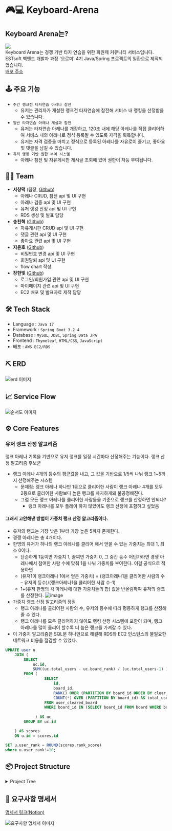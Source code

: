 # 🎮💻 Keyboard-Arena
## Keyboard Arena는? <br>
<img src="https://github.com/Garodden/keyboard-arena/assets/82032418/9cc76a2e-ac2b-4f95-a77d-7bbd2c8ddcf3"><br>
Keyboard Arena는 경쟁 기반 타자 연습을 위한 회원제 커뮤니티 서비스입니다.<br>
ESTsoft 백엔드 개발자 과정 '오르미' 4기 Java/Spring 프로젝트의 일환으로 제작되었습니다.<br>
[배포 주소](http://3.36.79.208:8082/)

## 🕹 주요 기능
- `주간 랭크전 타자연습 아레나 참전 `
  - 유저는 관리자가 개설한 랭크전 타자연습에 참전해 서비스 내 랭킹을 산정받을 수 있습니다. 
- `일반 타자연습 아레나 개설과 참전`
  - 유저는 타자연습 아레나를 개장하고, 120초 내에 해당 아레나를 직접 클리어하여 서비스 내의 아레나로 정식 등록될 수 있도록 자격을 획득합니다.
  - 유저는 자격 검증을 마치고 정식으로 등록된 아레나를 자유로이 즐기고, 좋아요 및 댓글을 남길 수 있습니다. 
- `유저 랭킹 기반 권한 부여 시스템`
    - 아레나 참전 및 자유게시판 게시글 조회에 있어 권한이 차등 부여됩니다.
 
## 🤼‍♂️ Team
- **서창덕** (팀장, [Github](https://github.com/Garodden))
  - 아레나 CRUD, 참전 api 및 UI 구현
  - 아레나 검증 api 및 UI 구현
  - 유저 랭킹 산정 api 및 UI 구현
  - RDS 생성 및 발표 담당
- **송찬혁** ([Github](https://github.com/songchanyok))
  - 자유게시판 CRUD api 및 UI 구현
  - 댓글 관련 api 및 UI 구현
  - 좋아요 관련 api 및 UI 구현
- **지윤호** ([Github](https://github.com/UUUUUKnow))
  - 비밀번호 변경 api 및 UI 구현
  - 회원탈퇴 api 및 UI 구현
  - flow chart 작성
- **장한빛** ([Github](https://github.com/biiit4894))
  - 로그인/회원가입 관련 api 및 UI 구현
  - 마이페이지 관련 api 및 UI 구현
  - EC2 배포 및 발표자료 제작 담당
 
## 🛠 Tech Stack
- Language : `Java 17`
- Framework : `Spring Boot 3.2.4`
- Database : `MySQL`, `JDBC`, `Spring Data JPA`
- Frontend : `Thymeleaf`, `HTML/CSS`, `JavaScript`
- 배포 : `AWS EC2/RDS`

## ⛏ ERD
<img alt="erd 이미지" src="https://github.com/Garodden/keyboard-arena/assets/82032418/c5abc898-2dbf-4495-8292-ff1500efe5cd">

## 📈 Service Flow
<img alt="순서도 이미지" src="https://github.com/Garodden/keyboard-arena/assets/155498542/a8fcf414-5030-4a23-9bbf-70a63ce619dc">

## ⚙️ Core Features
### 유저 랭크 산정 알고리즘
랭크 아레나 기록을 기반으로 유저 랭크를 일정 시간마다 산정해주는 기능이다.
랭크 산정 알고리즘 후보군
- 랭크 아레나 4개의 등수의 평균값을 내고, 그 값을 기반으로 1/5씩 나눠 랭크 1~5까지 산정해주는 시스템
  - 문제점: 랭크 아레나 하나만 1등으로 클리어한 사람이 랭크 아레나 4개를 모두 2등으로 클리어한 사람보다 높은 랭크를 차지하게돼 불공정해진다.
  - 그럼 모든 랭크 아레나를 클리어한 사람들을 기준으로 랭크를 산정하면 안되나?
      - 랭크 아레나를 모두 플레이 하지 않았어도 랭크 산정에 포함하고 싶었음
#### 그래서 고안해낸 방법이 가중치 랭크 산정 알고리즘이다.
- 유저의 랭크는 가장 낮은 1부터 가장 높은 5까지 존재한다.
- 경쟁 아레나는 총 4개이다.
- 한명의 유저가 하나의 랭크 아레나를 클리어 해서 얻을 수 있는 가중치는 최대 1, 최소 0이다.
  - 단순하게 1등이면 가중치 1, 꼴찌면 가중치 0, 그 중간 등수 어딘가라면 경쟁 아레나에서 참여한 사람 수에 맞춰 1을 나눠 가중치를 부여한다. 이걸 공식으로 적용하면
  - (유저1이 랭크아레나 1에서 얻은 가중치) = (랭크아레나1을 클리어한 사람의 수 – 유저의 등수)/(랭크아레나1을 클리어한 사람 수-1)
  - 1+(유저 한명의 각 아레나에 대한 가중치들의 합) 값을 반올림하여 유저의 랭크를 산정한다.
 ![image](https://github.com/Garodden/keyboard-arena/assets/44630705/d828695a-b58f-43ad-b1f0-8f1dbdb0f616)
- 가중치 랭크 산정 알고리즘의 장점
  - 랭크 아레나를 클리어한 사람의 수, 유저의 등수에 따라 평등하게 랭크를 산정해줄 수 있다.
  - 랭크 아레나를 모두 클리어하지 않아도 랭킹 산정 시스템에 포함이 되며, 랭크 아레나를 많이 클리어 할수록 더 높은 랭크를 가져갈 수 있다.
- 이 가중치 알고리즘은 SQL문 하나만으로 해결해 RDS와 EC2 인스턴스의 불필요한 네트워크 비용을 절감할 수 있었다.
```SQL
UPDATE user u
    JOIN (
        SELECT
            uc.id,
            SUM((uc.total_users - uc.board_rank) / (uc.total_users-1) )+1 AS rank_score
        FROM (
                 SELECT
                     id,
                     board_id,
                     RANK() OVER (PARTITION BY board_id ORDER BY clear_time Asc) AS board_rank,
                     COUNT(*) OVER (PARTITION BY board_id) AS total_users
                 FROM user_cleared_board
                 WHERE board_id IN (SELECT board_id FROM board WHERE board_type = 2)
                 
             ) AS uc
        GROUP BY uc.id

    ) AS scores
    ON u.id = scores.id

SET u.user_rank = ROUND(scores.rank_score)
where u.user_rank!=10;
```
## 📦 Project Structure
<details>
  <summary>Project Tree</summary>
  <pre>
 src
  └─ main
     ├─ java
     │  └─ com
     │     └─ example
     │        └─ KeyboardArenaProject
     │           ├─ KeyboardArenaApplication.java
     │           ├─ config
     │           │  ├─ InterceptorConfiguration.java
     │           │  ├─ LogoutListener.java
     │           │  ├─ SchedulerConfig.java
     │           │  ├─ SwaggerConfig.java
     │           │  └─ WebSecurityConfig.java
     │           ├─ controller
     │           │  ├─ AOPAspect.java
     │           │  ├─ GlobalExceptionHandler.java
     │           │  ├─ LikeCommentController.java
     │           │  ├─ arena
     │           │  │  └─ ArenaController.java
     │           │  ├─ freeBoard
     │           │  │  └─ FreeBoardController.java
     │           │  └─ user
     │           │     ├─ MyPageController.java
     │           │     ├─ UserController.java
     │           │     └─ UserViewController.java
     │           ├─ dto
     │           │  ├─ CommentResponse.java
     │           │  ├─ arena
     │           │  │  ├─ ArenaBestUserResponse.java
     │           │  │  ├─ ArenaDashBoardResponse.java
     │           │  │  ├─ ArenaReceiveForm.java
     │           │  │  ├─ ArenaResponse.java
     │           │  │  ├─ ArenaResultResponse.java
     │           │  │  ├─ ArenaStartTimeResponse.java
     │           │  │  ├─ ArenaVerifyResponse.java
     │           │  │  ├─ ArenaVerifyResultResponse.java
     │           │  │  └─ BoardDetailResponse.java
     │           │  ├─ freeBoard
     │           │  │  ├─ FreeBoardRecieveForm.java
     │           │  │  ├─ FreeBoardResponse.java
     │           │  │  └─ FreeBoardWriteRequest.java
     │           │  ├─ mypage
     │           │  │  ├─ MyArenaResponse.java
     │           │  │  ├─ MyCommentedBoardsResponse.java
     │           │  │  └─ MyLikedBoardsResponse.java
     │           │  └─ user
     │           │     ├─ AddUserRequest.java
     │           │     ├─ AnonymousUser.java
     │           │     ├─ ChangePwRequest.java
     │           │     ├─ DeleteUserRequest.java
     │           │     ├─ MyPageInformation.java
     │           │     ├─ ResetPwRequest.java
     │           │     ├─ UserResponse.java
     │           │     └─ UserTopBarInfo.java
     │           ├─ entity
     │           │  ├─ Board.java
     │           │  ├─ Cleared.java
     │           │  ├─ Comment.java
     │           │  ├─ IP.java
     │           │  ├─ Like.java
     │           │  ├─ User.java
     │           │  └─ compositeKey
     │           │     ├─ IpCompositeKey.java
     │           │     └─ UserBoardCompositeKey.java
     │           ├─ interceptor
     │           │  └─ Interceptor.java
     │           ├─ repository
     │           │  ├─ ClearedRepository.java
     │           │  ├─ CommentRepository.java
     │           │  ├─ CommonBoardRepository.java
     │           │  ├─ IpRepository.java
     │           │  ├─ LikeRepository.java
     │           │  ├─ MyPageRepository.java
     │           │  └─ UserRepository.java
     │           ├─ service
     │           │  ├─ CommentService.java
     │           │  ├─ LikeService.java
     │           │  ├─ board
     │           │  │  └─ CommonBoardService.java
     │           │  └─ user
     │           │     ├─ ClearedService.java
     │           │     ├─ MyPageService.java
     │           │     ├─ UserDetailService.java
     │           │     └─ UserService.java
     │           └─ utils
     │              └─ user
     │                 ├─ GenerateIdUtils.java
     │                 ├─ GeneratePwUtils.java
     │                 └─ UserTopBarInfoUtil.java
     └─ resources
        ├─ static
        │  ├─ css
        │  │  ├─ arena
        │  │  ├─ common
        │  │  ├─ freeboard
        │  │  ├─ mypage
        │  │  └─ user
        │  ├─ js
        │  │  ├─ arena
        │  │  ├─ common
        │  │  ├─ freeboard
        │  │  ├─ mypage
        │  │  └─ user
        │  └─ media
        └─ templates
           └─ error

  </pre>
</details>

[//]: # (- 시간 날때 기술 스택 아이콘 첨부하려고 냅둔 주석 ...https://camo.githubusercontent.com/b0648ef7a9b6980ea27c1caaeb06d5c8503dbb4f9b4d9d7ca1df60a5edc14340/68747470733a2f2f696d672e736869656c64732e696f2f62616467652f6a6176612d2532334544384230302e7376673f7374796c653d666f722d7468652d6261646765266c6f676f3d6f70656e6a646b266c6f676f436f6c6f723d7768697465)

[//]: # (  https://camo.githubusercontent.com/42dd3f9f9345fb4a3e1a24d0483c62ac853b227b6bec314dbd09aa0d9edc9671/68747470733a2f2f696d672e736869656c64732e696f2f62616467652f737072696e67626f6f742d3644423333463f7374796c653d666f722d7468652d6261646765266c6f676f3d737072696e67626f6f74266c6f676f436f6c6f723d7768697465)

[//]: # (- <img src="https://img.shields.io/badge/Java-ED8B00?style=for-the-badge&logo=java&logoColor=white">)

[//]: # (<img src="https://img.shields.io/badge/SpringBoot-6DB33F?style=flat-square&logo=Spring&logoColor=white">)

[//]: # (<img src="https://img.shields.io/badge/HTML-E34F26?style=for-the-badge&logo=html&logoColor=white">)

[//]: # (<img src="https://img.shields.io/badge/CSS-1572B6?style=for-the-badge&logo=css&logoColor=white">)

[//]: # (<img src="https://img.shields.io/badge/JavaScript-F7DF1E?style=for-the-badge&logo=javascript&logoColor=black">)

[//]: # (<img src="https://shields.io/badge/MySQL-lightgrey?logo=mysql&style=plastic&logoColor=white&labelColor=blue">)

[//]: # (<img src="">)

## 📑 요구사항 명세서
[명세서 링크(Notion)](https://www.notion.so/oreumi/9f73ed77821149e78ba4073f7e315cd5)

<img alt="요구사항 명세서 이미지" src="https://github.com/Garodden/keyboard-arena/assets/82032418/ee252d75-9b87-4cc1-8faa-3814f6289cc4">
